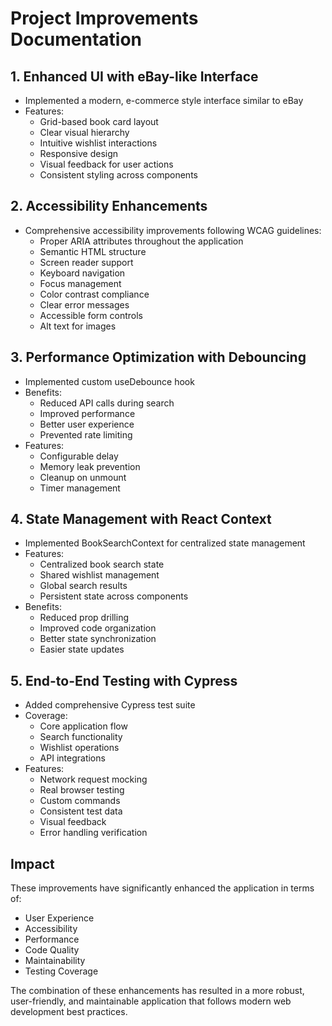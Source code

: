 # Project Improvements Documentation

## 1. Enhanced UI with eBay-like Interface

- Implemented a modern, e-commerce style interface similar to eBay
- Features:
  - Grid-based book card layout
  - Clear visual hierarchy
  - Intuitive wishlist interactions
  - Responsive design
  - Visual feedback for user actions
  - Consistent styling across components

## 2. Accessibility Enhancements

- Comprehensive accessibility improvements following WCAG guidelines:
  - Proper ARIA attributes throughout the application
  - Semantic HTML structure
  - Screen reader support
  - Keyboard navigation
  - Focus management
  - Color contrast compliance
  - Clear error messages
  - Accessible form controls
  - Alt text for images

## 3. Performance Optimization with Debouncing

- Implemented custom useDebounce hook
- Benefits:
  - Reduced API calls during search
  - Improved performance
  - Better user experience
  - Prevented rate limiting
- Features:
  - Configurable delay
  - Memory leak prevention
  - Cleanup on unmount
  - Timer management

## 4. State Management with React Context

- Implemented BookSearchContext for centralized state management
- Features:
  - Centralized book search state
  - Shared wishlist management
  - Global search results
  - Persistent state across components
- Benefits:
  - Reduced prop drilling
  - Improved code organization
  - Better state synchronization
  - Easier state updates

## 5. End-to-End Testing with Cypress

- Added comprehensive Cypress test suite
- Coverage:
  - Core application flow
  - Search functionality
  - Wishlist operations
  - API integrations
- Features:
  - Network request mocking
  - Real browser testing
  - Custom commands
  - Consistent test data
  - Visual feedback
  - Error handling verification

## Impact

These improvements have significantly enhanced the application in terms of:

- User Experience
- Accessibility
- Performance
- Code Quality
- Maintainability
- Testing Coverage

The combination of these enhancements has resulted in a more robust, user-friendly, and maintainable application that follows modern web development best practices.

